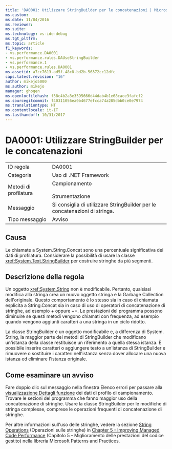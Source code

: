 ```yaml
---
title: 'DA0001: Utilizzare StringBuilder per le concatenazioni | Microsoft Docs'
ms.custom: 
ms.date: 11/04/2016
ms.reviewer: 
ms.suite: 
ms.technology: vs-ide-debug
ms.tgt_pltfrm: 
ms.topic: article
f1_keywords:
- vs.performance.DA0001
- vs.performance.rules.DAUseStringBuilder
- vs.performance.1
- vs.performance.rules.DA0001
ms.assetid: a7cc7613-ad5f-48c8-bd2b-56372cc12dfc
caps.latest.revision: "16"
author: mikejo5000
ms.author: mikejo
manager: ghogen
ms.openlocfilehash: f38c4b2a3e3595666d44dab4b1e68cace3fafcf2
ms.sourcegitcommit: f40311056ea0b4677efcca74a285dbb0ce0e7974
ms.translationtype: HT
ms.contentlocale: it-IT
ms.lasthandoff: 10/31/2017
---
```

# <a name="da0001-use-stringbuilder-for-concatenations"></a>DA0001: Utilizzare StringBuilder per le concatenazioni
|||  
|-|-|  
|ID regola|DA0001|  
|Categoria|Uso di .NET Framework|  
|Metodi di profilatura|Campionamento<br /><br /> Strumentazione|  
|Messaggio|Si consiglia di utilizzare StringBuilder per le concatenazioni di stringa.|  
|Tipo messaggio|Avviso|  
  
## <a name="cause"></a>Causa  
 Le chiamate a System.String.Concat sono una percentuale significativa dei dati di profilatura. Considerare la possibilità di usare la classe <xref:System.Text.StringBuilder> per costruire stringhe da più segmenti.  
  
## <a name="rule-description"></a>Descrizione della regola  
 Un oggetto <xref:System.String> non è modificabile. Pertanto, qualsiasi modifica alla stringa crea un nuovo oggetto stringa e la Garbage Collection dell'originale. Questo comportamento è lo stesso sia in caso di chiamata esplicita a String.Concat sia in caso di uso di operatori di concatenazione di stringhe, ad esempio + oppure +=. Le prestazioni del programma possono diminuire se questi metodi vengono chiamati con frequenza, ad esempio quando vengono aggiunti caratteri a una stringa in un ciclo ridotto.  
  
 La classe StringBuilder è un oggetto modificabile e, a differenza di System. String, la maggior parte dei metodi di StringBuilder che modificano un'istanza della classe restituisce un riferimento a quella stessa istanza. È possibile inserire caratteri o aggiungere testo a un'istanza di StringBuilder e rimuovere o sostituire i caratteri nell'istanza senza dover allocare una nuova istanza ed eliminare l'istanza originale.  
  
## <a name="how-to-investigate-a-warning"></a>Come esaminare un avviso  
 Fare doppio clic sul messaggio nella finestra Elenco errori per passare alla [visualizzazione Dettagli funzione](../profiling/function-details-view.md) dei dati di profilo di campionamento. Trovare le sezioni del programma che fanno maggior uso della concatenazione di stringhe. Usare la classe StringBuilder per le modifiche di stringa complesse, comprese le operazioni frequenti di concatenazione di stringhe.  
  
 Per altre informazioni sull'uso delle stringhe, vedere la sezione [String Operations](http://go.microsoft.com/fwlink/?LinkId=177816) (Operazioni sulle stringhe) in [Chapter 5 - Improving Managed Code Performance](http://go.microsoft.com/fwlink/?LinkId=177817) (Capitolo 5 - Miglioramento delle prestazioni del codice gestito) nella libreria Microsoft Patterns and Practices.